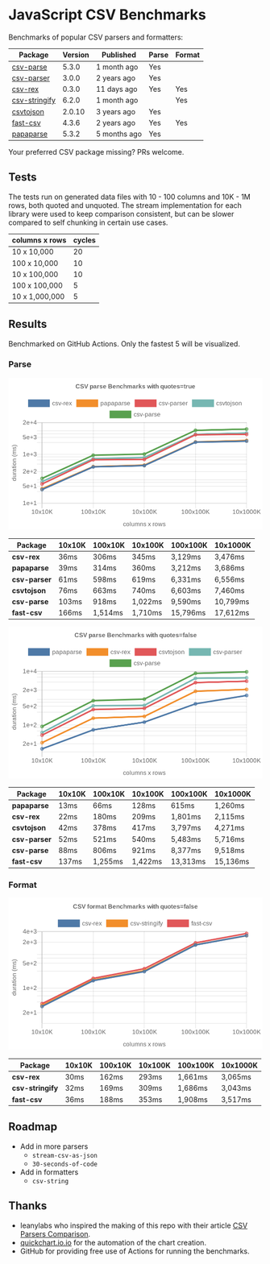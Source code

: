 # JavaScript CSV Benchmarks

Benchmarks of popular CSV parsers and formatters:

<!-- packages -->
| Package | Version | Published | Parse | Format 
|---------|---------|-----------|-------|--------
| [csv-parse](https://www.npmjs.com/package/csv-parse) | 5.3.0 | 1 month ago | Yes |  
| [csv-parser](https://www.npmjs.com/package/csv-parser) | 3.0.0 | 2 years ago | Yes |  
| [csv-rex](https://www.npmjs.com/package/csv-rex) | 0.3.0 | 11 days ago | Yes | Yes 
| [csv-stringify](https://www.npmjs.com/package/csv-stringify) | 6.2.0 | 1 month ago |  | Yes 
| [csvtojson](https://www.npmjs.com/package/csvtojson) | 2.0.10 | 3 years ago | Yes |  
| [fast-csv](https://www.npmjs.com/package/fast-csv) | 4.3.6 | 2 years ago | Yes | Yes 
| [papaparse](https://www.npmjs.com/package/papaparse) | 5.3.2 | 5 months ago | Yes |  
<!-- packages -->

Your preferred CSV package missing? PRs welcome.

## Tests
The tests run on generated data files with 10 - 100 columns and 10K - 1M rows, both quoted and unquoted. The stream implementation for each library were used to keep comparison consistent, but can be slower compared to self chunking in certain use cases.

<!-- tests -->
| columns x rows | cycles 
|----------------|--------
| 10 x 10,000 | 20 
| 100 x 10,000 | 10 
| 10 x 100,000 | 10 
| 100 x 100,000 | 5 
| 10 x 1,000,000 | 5 
<!-- tests -->

## Results 
Benchmarked on GitHub Actions. Only the fastest 5 will be visualized.

### Parse
![Quoted CSV Parser Benchmarks](https://github.com/willfarrell/csv-benchmarks/raw/main/results/parse_quotes%3Dtrue.png)

<!-- parse quotes=true -->
| Package | 10x10K | 100x10K | 10x100K | 100x100K | 10x1000K 
|---------|---|---|---|---|---
| **csv-rex** | 36ms | 306ms | 345ms | 3,129ms | 3,476ms 
| **papaparse** | 39ms | 314ms | 360ms | 3,212ms | 3,686ms 
| **csv-parser** | 61ms | 598ms | 619ms | 6,331ms | 6,556ms 
| **csvtojson** | 76ms | 663ms | 740ms | 6,603ms | 7,460ms 
| **csv-parse** | 103ms | 918ms | 1,022ms | 9,590ms | 10,799ms 
| **fast-csv** | 166ms | 1,514ms | 1,710ms | 15,796ms | 17,612ms 
<!-- parse quotes=true -->

![Non-Quoted CSV Parser Benchmarks](https://github.com/willfarrell/csv-benchmarks/raw/main/results/parse_quotes%3Dfalse.png)

<!-- parse quotes=false -->
| Package | 10x10K | 100x10K | 10x100K | 100x100K | 10x1000K 
|---------|---|---|---|---|---
| **papaparse** | 13ms | 66ms | 128ms | 615ms | 1,260ms 
| **csv-rex** | 22ms | 180ms | 209ms | 1,801ms | 2,115ms 
| **csvtojson** | 42ms | 378ms | 417ms | 3,797ms | 4,271ms 
| **csv-parser** | 52ms | 521ms | 540ms | 5,483ms | 5,716ms 
| **csv-parse** | 88ms | 806ms | 921ms | 8,377ms | 9,518ms 
| **fast-csv** | 137ms | 1,255ms | 1,422ms | 13,313ms | 15,136ms 
<!-- parse quotes=false -->

### Format

![Non-Quoted CSV Formatter Benchmarks](https://github.com/willfarrell/csv-benchmarks/raw/main/results/format_quotes%3Dfalse.png)

<!-- format quotes=false -->
| Package | 10x10K | 100x10K | 10x100K | 100x100K | 10x1000K 
|---------|---|---|---|---|---
| **csv-rex** | 30ms | 162ms | 293ms | 1,661ms | 3,065ms 
| **csv-stringify** | 32ms | 169ms | 309ms | 1,686ms | 3,043ms 
| **fast-csv** | 36ms | 188ms | 353ms | 1,908ms | 3,517ms 
<!-- format quotes=false -->

## Roadmap
- Add in more parsers
  - `stream-csv-as-json`
  - `30-seconds-of-code`
- Add in formatters
  - `csv-string`

## Thanks
- leanylabs who inspired the making of this repo with their article [CSV Parsers Comparison](https://leanylabs.com/blog/js-csv-parsers-benchmarks/).
- [quickchart.io.io](https://quickchart.io) for the automation of the chart creation.
- GitHub for providing free use of Actions for running the benchmarks.